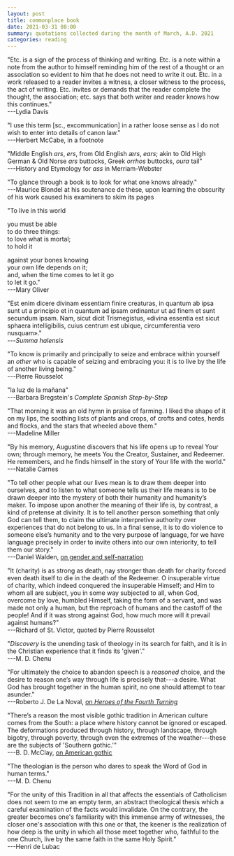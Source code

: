```yaml
---
layout: post
title: commonplace book
date: 2021-03-31 08:00
summary: quotations collected during the month of March, A.D. 2021
categories: reading
---
```


"Etc. is a sign of the process of thinking and writing. Etc. is a note within a note from the author to himself reminding him of the rest of a thought or an association so evident to him that he does not need to write it out. Etc. in a work released to a reader invites a witness, a closer witness to the process, the act of writing. Etc. invites or demands that the reader complete the thought, the association; etc. says that both writer and reader knows how this continues."  
---Lydia Davis

"I use this term [sc., excommunication] in a rather loose sense as I do not wish to enter into details of canon law."  
---Herbert McCabe, in a footnote

"Middle English *ars*, *ers*, from Old English *ærs*, *ears*; akin to Old High German & Old Norse *ars* buttocks, Greek *orrhos* buttocks, *oura* tail"  
---History and Etymology for *ass* in Merriam-Webster

"To glance through a book is to look for what one knows already."  
---Maurice Blondel at his soutenance de thèse, upon learning the obscurity of his work caused his examiners to skim its pages

"To live in this world

you must be able  
to do three things:  
to love what is mortal;  
to hold it

against your bones knowing  
your own life depends on it;  
and, when the time comes to let it go  
to let it go."  
---Mary Oliver

"Est enim dicere divinam essentiam finire creaturas, in quantum ab ipsa sunt ut a principio et in quantum ad ipsam ordinantur ut ad finem et sunt secundum ipsam. Nam, sicut dicit Trismegistus, «divina essentia est sicut sphaera intelligibilis, cuius centrum est ubique, circumferentia vero nusquam»."  
---*Summa halensis*

"To know is primarily and principally to seize and embrace within yourself an *other* who is capable of seizing and embracing you: it is to live by the life of another living being."  
---Pierre Rousselot

"la luz de la mañana"  
---Barbara Bregstein's *Complete Spanish Step-by-Step*

"That morning it was an old hymn in praise of farming. I liked the shape of it on my lips, the soothing lists of plants and crops, of crofts and cotes, herds and flocks, and the stars that wheeled above them."  
---Madeline Miller

"By his memory, Augustine discovers that his life opens up to reveal Your own; through memory, he meets You the Creator, Sustainer, and Redeemer. He remembers, and he finds himself in the story of Your life with the world."  
---Natalie Carnes

"To tell other people what our lives mean is to draw them deeper into ourselves, and to listen to what someone tells us their life means is to be drawn deeper into the mystery of both their humanity and humanity’s maker. To impose upon another the meaning of their life is, by contrast, a kind of pretense at divinity. It is to tell another person something that only God can tell them, to claim the ultimate interpretive authority over experiences that do not belong to us. In a final sense, it is to do violence to someone else’s humanity and to the very purpose of language, for we have language precisely in order to invite others into our own interiority, to tell them our story."  
---Daniel Walden, [on gender and self-narration](https://www.commonwealmagazine.org/gender-sex-and-other-nonsense)

"It (charity) is as strong as death, nay stronger than death for charity forced even death itself to die in the death of the Redeemer. O insuperable virtue of charity, which indeed conquered the insuperable Himself; and Him to whom all are subject, you in some way subjected to all, when God, overcome by love, humbled Himself, taking the form of a servant, and was made not only a human, but the reproach of humans and the castoff of the people! And if it was strong against God, how much more will it prevail against humans?"  
---Richard of St. Victor, quoted by Pierre Rousselot

"*Discovery* is the unending task of theology in its search for faith, and it is in the Christian experience that it finds its 'given'."  
---M. D. Chenu

"For ultimately the choice to abandon speech is a *reasoned* choice, and the desire to reason one’s way through life is precisely that---a desire. What God has brought together in the human spirit, no one should attempt to tear asunder."  
---Roberto J. De La Noval, [on *Heroes of the Fourth Turning*](https://churchlifejournal.nd.edu/articles/the-kids-arent-alt-lite/)

"There’s a reason the most visible gothic tradition in American culture comes from the South: a place where history cannot be ignored or escaped. The deformations produced through history, through landscape, through bigotry, through poverty, through even the extremes of the weather---these are the subjects of 'Southern gothic.'"  
---B. D. McClay, [on American gothic](https://thebaffler.com/latest/american-gothic-mcclay)

"The theologian is the person who dares to speak the Word of God in human terms."  
---M. D. Chenu

"For the unity of this Tradition in all that affects the essentials of Catholicism does not seem to me an empty term, an abstract theological thesis which a careful examination of the facts would invalidate. On the contrary, the greater becomes one's familiarity with this immense army of witnesses, the closer one's association with this one or that, the keener is the realization of how deep is the unity in which all those meet together who, faithful to the one Church, live by the same faith in the same Holy Spirit."  
---Henri de Lubac